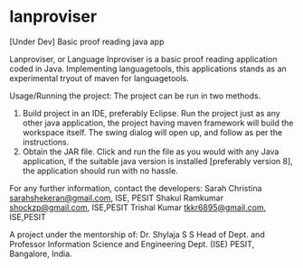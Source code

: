 lanproviser
===========

[Under Dev] Basic proof reading java app

Lanproviser, or Language Inproviser is a basic proof reading application coded in Java.
Implementing languagetools, this applications stands as an experimental tryout of maven for languagetools.

Usage/Running the project:
The project can be run in two methods.
1. Build project in an IDE, preferably Eclipse. Run the project just as any other java application, the project having maven framework will build the workspace itself. The swing dialog will open up, and follow as per the instructions.
2. Obtain the JAR file. Click and run the file as you would with any Java application, if the suitable java version is installed [preferably version 8], the application should run with no hassle.

For any further information, contact the developers:
Sarah Christina <sarahshekeran@gmail.com>, ISE, PESIT
Shakul Ramkumar <shockzp@gmail.com>, ISE,PESIT
Trishal Kumar <tkkr6895@gmail.com>, ISE,PESIT

A project under the mentorship of:
Dr. Shylaja S S
Head of Dept. and Professor 
Information Science and Engineering Dept. (ISE)
PESIT, Bangalore, India.
